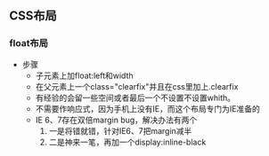 ## CSS布局
### float布局
* 步骤
    * 子元素上加float:left和width
    * 在父元素上一个class="clearfix"并且在css里加上.clearfix
    * 有经验的会留一些空间或者最后一个不设置不设置whith。
    * 不需要作响应式，因为手机上没有IE，而这个布局专门为IE准备的
    * IE 6、7存在双倍margin bug，解决办法有两个
      1. 一是将错就错，针对IE6、7把margin减半
      2. 二是神来一笔，再加一个display:inline-black
   